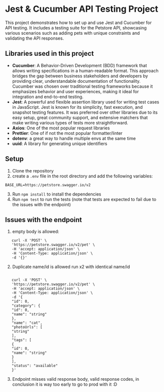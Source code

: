 # Jest & Cucumber API Testing Project

This project demonstrates how to set up and use Jest and Cucumber for API testing. It includes a testing suite for the Petstore API, showcasing various scenarios such as adding pets with unique constraints and validating the API responses.

## Libraries used in this project


- **Cucumber**: A Behavior-Driven Development (BDD) framework that allows writing specifications in a human-readable format. This approach bridges the gap between business stakeholders and developers by providing clear, understandable documentation of functionality. Cucumber was chosen over traditional testing frameworks because it emphasizes behavior and user experiences, making it ideal for integration and end-to-end testing.
- **Jest**: A powerful and flexible assertion library used for writing test cases in JavaScript. Jest is known for its simplicity, fast execution, and snapshot testing features. It was preferred over other libraries due to its easy setup, great community support, and extensive matchers that make writing various types of tests more straightforward.
- **Axios**: One of the most popular request libraries
- **Prettier**: One of if not the most popular formatter/linter
- **dotenv**: a great way to handle multiple envs at the same time
- **uuid**: A library for generating unique identifiers

## Setup

1. Clone the repository
2. create a `.env` file in the root directory and add the following variables:
```
BASE_URL=https://petstore.swagger.io/v2
```
3. Run `npm install` to install the dependencies
4. Run `npm test` to run the tests (note that tests are expected to fail due to the issues with the endpoint)

## Issues with the endpoint

1. empty body is allowed:
```
   curl -X 'POST' \
   'https://petstore.swagger.io/v2/pet' \
   -H 'accept: application/json' \
   -H 'Content-Type: application/json' \
   -d '{}'
```
2. Duplicate name/id is allowed
run x2 with identical name/id
```
   
   curl -X 'POST' \
   'https://petstore.swagger.io/v2/pet' \
   -H 'accept: application/json' \
   -H 'Content-Type: application/json' \
   -d '{
   "id": 0,
   "category": {
   "id": 0,
   "name": "string"
   },
   "name": "cat",
   "photoUrls": [
   "string"
   ],
   "tags": [
   {
   "id": 0,
   "name": "string"
   }
   ],
   "status": "available"
   }'
```
3. Endpoint misses valid response body, valid response codes, in conclusion it is way too early to go to prod with it :D
